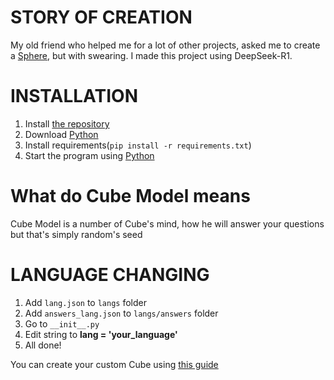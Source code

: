 # STORY OF CREATION

My old friend who helped me for a lot of other projects, asked me to create a [Sphere](https://github.com/codeince/Sphere), but with swearing. I made this project using DeepSeek-R1.

# INSTALLATION

1. Install [the repository](/)
2. Download [Python](https://python.org/downloads)
3. Install requirements(`pip install -r requirements.txt`)
4. Start the program using [Python](https://python.org/downloads)

# What do Cube Model means
Cube Model is a number of Cube's mind, how he will answer your questions but that's simply random's seed

# LANGUAGE CHANGING

1. Add `lang.json` to `langs` folder
2. Add `answers_lang.json` to `langs/answers` folder
3. Go to `__init__.py`
4. Edit string to **lang = 'your_language'**
5. All done!

You can create your custom Cube using [this guide](/.github/docs/langs/en/CUSTOMPACK.md)
